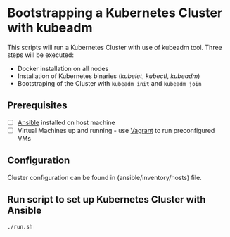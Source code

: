 # Bootstrapping a Kubernetes Cluster with kubeadm
This scripts will run a Kubernetes Cluster with use of kubeadm tool.
Three steps will be executed:
- Docker installation on all nodes
- Installation of Kubernetes binaries (_kubelet_, _kubectl_, _kubeadm_)
- Bootstraping of the Cluster with `kubeadm init` and `kubeadm join`

## Prerequisites
- [ ] [Ansible](http://docs.ansible.com/ansible/latest/intro_installation.html) installed on host machine
- [ ] Virtual Machines up and running - use [Vagrant](../vagrant) to run preconfigured VMs

## Configuration
Cluster configuration can be found in (ansible/inventory/hosts) file.

## Run script to set up Kubernetes Cluster with Ansible
```bash
./run.sh
```
